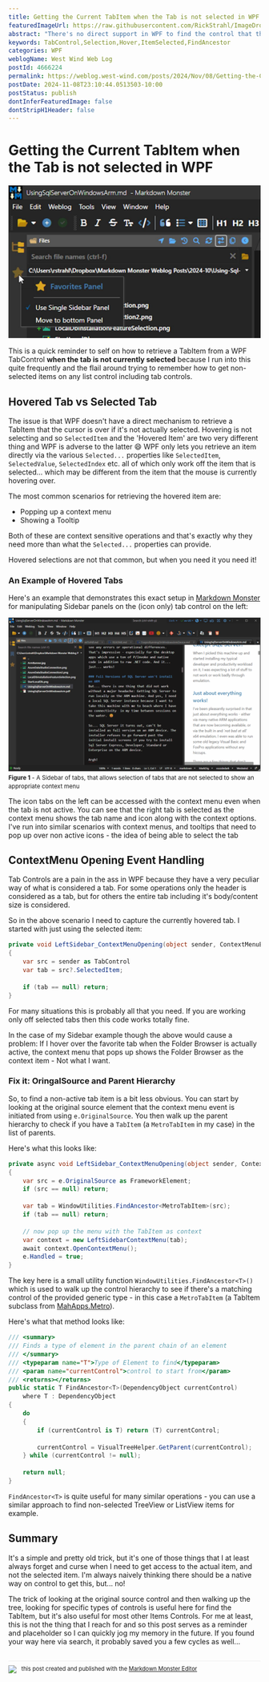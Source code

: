 ```yaml
---
title: Getting the Current TabItem when the Tab is not selected in WPF
featuredImageUrl: https://raw.githubusercontent.com/RickStrahl/ImageDrop/refs/heads/master/MarkdownMonster/LeftSidebarSplitPanels.gif
abstract: "There's no direct support in WPF to find the control that the mouse is hovering over in Items controls like the TabControl, so if you need to bring up context sensitive information like a context menu or tooltip it takes a little extra effort to get the correct item to work with in this case ContextMenuOpening. "
keywords: TabControl,Selection,Hover,ItemSelected,FindAncestor
categories: WPF
weblogName: West Wind Web Log
postId: 4666224
permalink: https://weblog.west-wind.com/posts/2024/Nov/08/Getting-the-Current-TabItem-when-the-Tab-is-not-selected-in-WPF
postDate: 2024-11-08T23:10:44.0513503-10:00
postStatus: publish
dontInferFeaturedImage: false
dontStripH1Header: false
---
```

# Getting the Current TabItem when the Tab is not selected in WPF

![Banner](Banner.jpg)

This is a quick reminder to self on how to retrieve a TabItem from a WPF TabControl **when the tab is not currently selected** because I run into this quite frequently and the flail around trying to remember how to get non-selected items on any list control including tab controls.

## Hovered Tab vs Selected Tab
The issue is that WPF doesn't have a direct mechanism to retrieve a TabItem that the cursor is over if it's not actually selected. Hovering is not selecting and so `SelectedItem` and the 'Hovered Item' are two very different thing and WPF is adverse to the latter :smile:
WPF only lets you retrieve an item directly via the various `Selected...` properties like `SelectedItem`, `SelectedValue`, `SelectedIndex` etc. all of which only work off the item that is selected... which may be different from the item that the mouse is currently hovering over.

The most common scenarios for retrieving the hovered item are:

* Popping up a context menu
* Showing a Tooltip

Both of these are context sensitive operations and that's exactly why they need more than what the `Selected...` properties can provide.

Hovered selections are not that common, but when you need it you need it!

### An Example of Hovered Tabs
Here's an example that demonstrates this exact setup in [Markdown Monster](https://markdownmonster.west-wind.com/) for manipulating Sidebar panels on the (icon only) tab control on the left:

![Markdown Monster Sidebar Tab Context Menu](https://raw.githubusercontent.com/RickStrahl/ImageDrop/refs/heads/master/MarkdownMonster/LeftSidebarSplitPanels.gif)  
<small>**Figure 1** - A Sidebar of tabs, that allows selection of tabs that are not selected to show an appropriate context menu</small>

The icon tabs on the left can be accessed with the context menu even when the tab is not active. You can see that the right tab is selected as the context menu shows the tab name and icon along with the context options.  I've run into similar scenarios with context menus, and tooltips that need to pop up over non active icons - the idea of being able to select the tab 

## ContextMenu Opening Event Handling
Tab Controls are a pain in the ass in WPF because they have a very peculiar way of what is considered a tab. For some operations only the header is considered as a tab, but for others the entire tab including it's body/content size is considered.

So in the above scenario I need to capture the currently hovered tab. I started with just using the selected item:

```csharp
private void LeftSidebar_ContextMenuOpening(object sender, ContextMenuEventArgs e)
{
    var src = sender as TabControl
    var tab = src?.SelectedItem;
    
    if (tab == null) return;
}    
```

For many situations this is probably all that you need. If you are working only off selected tabs then this code works totally fine. 

In the case of my Sidebar example though the above would cause a problem: If I hover over the favorite tab when the Folder Browser is actually active, the context menu that pops up shows the Folder Browser as the context item - Not what I want.

### Fix it: OringalSource and Parent Hierarchy 
So, to find a non-active tab item is a bit less obvious. You can start by looking at the original source element that the context menu event is initiated from using `e.OriginalSource`. You then walk up the parent hierarchy to check if you have a `TabItem` (a `MetroTabItem` in my case) in the list of parents. 

Here's what this looks like:

```csharp
private async void LeftSidebar_ContextMenuOpening(object sender, ContextMenuEventArgs e)
{
    var src = e.OriginalSource as FrameworkElement;
    if (src == null) return;

    var tab = WindowUtilities.FindAncestor<MetroTabItem>(src);
    if (tab == null) return;

    // now pop up the menu with the TabItem as context
    var context = new LeftSidebarContextMenu(tab);
    await context.OpenContextMenu();
    e.Handled = true;
}
```

The key here is a small utility function `WindowUtilities.FindAncestor<T>()` which is used to walk up the control hierarchy to see if there's a matching control of the provided generic type - in this case a `MetroTabItem` (a TabItem subclass from [MahApps.Metro](https://mahapps.com/)). 

Here's what that method looks like:

```csharp
/// <summary>
/// Finds a type of element in the parent chain of an element
/// </summary>
/// <typeparam name="T">Type of Element to find</typeparam>
/// <param name="currentControl">control to start from</param>
/// <returns></returns>
public static T FindAncestor<T>(DependencyObject currentControl)
    where T : DependencyObject
{
    do
    {
        if (currentControl is T) return (T) currentControl;

        currentControl = VisualTreeHelper.GetParent(currentControl);
    } while (currentControl != null);

    return null;
}
```

`FindAncestor<T>` is quite useful for many similar operations - you can use a similar approach to find non-selected TreeView or ListView items for example. 

## Summary
It's a simple and pretty old trick, but it's one of those things that I at least always forget and curse when I need to get access to the actual item, and not the selected item. I'm always naively thinking there should be a native way on control to get this, but... no! 

 The trick of looking at the original source control and then walking up the tree, looking for specific types of controls is useful here for find the TabItem, but it's also useful for most other Items Controls. For me at least, this is not the thing that I reach for and so this post serves as a reminder and placeholder so I can quickly jog my memory in the future.
  If you found your way here via search, it probably saved you a few cycles as well...
 
<div style="margin-top: 30px;font-size: 0.8em;
            border-top: 1px solid #eee;padding-top: 8px;">
    <img src="https://markdownmonster.west-wind.com/favicon.png"
         style="height: 20px;float: left; margin-right: 10px;"/>
    this post created and published with the 
    <a href="https://markdownmonster.west-wind.com" 
       target="top">Markdown Monster Editor</a> 
</div>